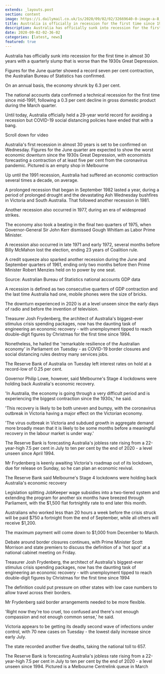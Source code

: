 ```yaml
---
extends: _layouts.post
section: content
image: https://i.dailymail.co.uk/1s/2020/09/02/02/32669640-0-image-a-8_1599009692384.jpg 
title: Australia is officially in recession for the first time since 1991 because of coronavirus pandemic 
description: Australia has officially sunk into recession for the first time since 1991 because of the COVID-19 pandemic. Until today, Australia officially held a 29-year world record for avoiding a recession. 
date: 2020-09-02-02-36-02 
categories: [latest, news] 
featured: true 
--- 
```

Australia has officially sunk into recession for the first time in almost 30 years with a quarterly slump that is worse than the 1930s Great Depression.

Figures for the June quarter showed a record seven per cent contraction, the Australian Bureau of Statistics has confirmed.

On an annual basis, the economy shrunk by 6.3 per cent. 

The national accounts data confirmed a technical recession for the first time since mid-1991, following a 0.3 per cent decline in gross domestic product during the March quarter.

Until today, Australia officially held a 29-year world record for avoiding a recession but COVID-19 social distancing policies have ended that with a bang.

Scroll down for video 

Australia's first recession in almost 30 years is set to be confirmed on Wednesday. Figures for the June quarter are expected to show the worst economic downturn since the 1930s Great Depression, with economists forecasting a contraction of at least five per cent from the coronavirus pandemic. Pictured is an empty shop in Melbourne

Up until the 1991 recession, Australia had suffered an economic contraction several times a decade, on average.

A prolonged recession that began in September 1982 lasted a year, during a period of prolonged drought and the devastating Ash Wednesday bushfires in Victoria and South Australia. That followed another recession in 1981.

Another recession also occurred in 1977, during an era of widespread strikes.

The economy also took a beating in the final two quarters of 1975, when Governor-General Sir John Kerr dismissed Gough Whitlam as Labor Prime Minister.

A recession also occurred in late 1971 and early 1972, several months before Billy McMahon lost the election, ending 23 years of Coalition rule.

A credit squeeze also sparked another recession during the June and September quarters of 1961, ending only two months before then Prime Minister Robert Menzies held on to power by one seat.

Source: Australian Bureau of Statistics national accounts GDP data 

A recession is defined as two consecutive quarters of GDP contraction and the last time Australia had one, mobile phones were the size of bricks. 

The downturn experienced in 2020 is at a level unseen since the early days of radio and before the invention of television. 

Treasurer Josh Frydenberg, the architect of Australia's biggest-ever stimulus crisis spending packages, now has the daunting task of engineering an economic recovery - with unemployment tipped to reach double-digit figures by Christmas for the first time since 1994.

Nonetheless, he hailed the 'remarkable resilience of the Australian economy' in Parliament on Tuesday - as COVID-19 border closures and social distancing rules destroy many services jobs.

The Reserve Bank of Australia on Tuesday left interest rates on hold at a record-low of 0.25 per cent.

Governor Philip Lowe, however, said Melbourne's Stage 4 lockdowns were holding back Australia's economic recovery.

'In Australia, the economy is going through a very difficult period and is experiencing the biggest contraction since the 1930s,' he said.

'This recovery is likely to be both uneven and bumpy, with the coronavirus outbreak in Victoria having a major effect on the Victorian economy.

'The virus outbreak in Victoria and subdued growth in aggregate demand more broadly mean that it is likely to be some months before a meaningful recovery in the labour market is under way.'

The Reserve Bank is forecasting Australia's jobless rate rising from a 22-year-high 7.5 per cent in July to ten per cent by the end of 2020 - a level unseen since April 1994.

Mr Frydenberg is keenly awaiting Victoria's roadmap out of its lockdown, due for release on Sunday, so he can plan an economic revival.

The Reserve Bank said Melbourne's Stage 4 lockdowns were holding back Australia's economic recovery

Legislation splitting JobKeeper wage subsidies into a two-tiered system and extending the program for another six months have breezed through Parliament, with the $1,500 flat fortnightly rate to end later this month.

Australians who worked less than 20 hours a week before the crisis struck will be paid $750 a fortnight from the end of September, while all others will receive $1,200.

The maximum payment will come down to $1,000 from December to March.

Debate around border closures continues, with Prime Minister Scott Morrison and state premiers to discuss the definition of a 'hot spot' at a national cabinet meeting on Friday.

Treasurer Josh Frydenberg, the architect of Australia's biggest-ever stimulus crisis spending packages, now has the daunting task of engineering an economic recovery - with unemployment tipped to reach double-digit figures by Christmas for the first time since 1994

The definition could put pressure on other states with low case numbers to allow travel across their borders.

Mr Frydenberg said border arrangements needed to be more flexible.

'Right now they're too cruel, too confused and there's not enough compassion and not enough common sense,' he said.

Victoria appears to be getting its deadly second wave of infections under control, with 70 new cases on Tuesday - the lowest daily increase since early July.

The state recorded another five deaths, taking the national toll to 657. 

The Reserve Bank is forecasting Australia's jobless rate rising from a 22-year-high 7.5 per cent in July to ten per cent by the end of 2020 - a level unseen since 1994. Pictured is a Melbourne Centrelink queue in March

